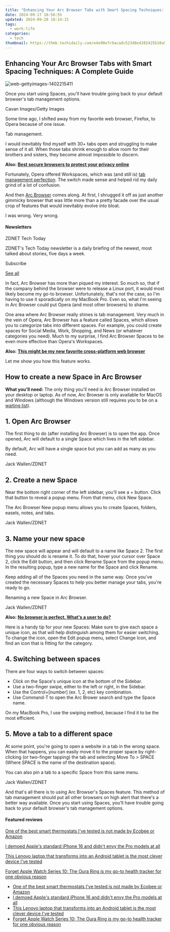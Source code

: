 ```yaml
---
title: "Enhancing Your Arc Browser Tabs with Smart Spacing Techniques: A Complete Guide"
date: 2024-09-17 16:56:55
updated: 2024-09-20 10:14:15
tags:
  - work-life
categories:
  - tech
thumbnail: https://thmb.techidaily.com/e4e90e7c9acadc523d8e4202425b18a9d8056d3f1cd618361a73d2cd13f94e4f.jpg
---
```


## Enhancing Your Arc Browser Tabs with Smart Spacing Techniques: A Complete Guide

![web-gettyimages-1402215411](https://www.zdnet.com/a/img/resize/5157ccafda01336c043fd65970162e28ab120242/2023/08/10/47289d2a-5c6b-443e-9d4b-ce3c716d97f0/web-gettyimages-1402215411.jpg?auto=webp&width=1280)

Once you start using Spaces, you'll have trouble going back to your default browser's tab management options.

Cavan Images/Getty Images

Some time ago, I shifted away from my favorite web browser, Firefox, to Opera because of one issue. 

Tab management.

I would inevitably find myself with 30+ tabs open and struggling to make sense of it all. When those tabs shrink enough to allow room for their brothers and sisters, they become almost impossible to discern.

**Also:** [**Best secure browsers to protect your privacy online**](https://www.zdnet.com/article/best-browser-for-privacy/)

Fortunately, Opera offered Workspaces, which was (and still is) [tab management perfection](https://www.zdnet.com/home-and-office/work-life/opera-workspaces-is-tab-management-perfection/). The switch made sense and helped rid my daily grind of a lot of confusion.

And then [Arc Browser](https://arc.net/) comes along. At first, I shrugged it off as just another gimmicky browser that was little more than a pretty facade over the usual crop of features that would inevitably evolve into bloat.

I was wrong. Very wrong. 

#### Newsletters

ZDNET Tech Today

ZDNET's Tech Today newsletter is a daily briefing of the newest, most talked about stories, five days a week.

 Subscribe

[See all](https://www.zdnet.com/newsletters/)

In fact, Arc Browser has more than piqued my interest. So much so, that if the company behind the browser were to release a Linux port, it would most likely become my go-to browser. Unfortunately, that's not the case, so I'm having to use it sporadically on my MacBook Pro. Even so, what I'm seeing in Arc Browser could put Opera (and most other browsers) to shame.

One area where Arc Browser really shines is tab management. Very much in the vein of Opera, Arc Browser has a feature called Spaces, which allows you to categorize tabs into different spaces. For example, you could create spaces for Social Media, Work, Shopping, and News (or whatever categories you need). Much to my surprise, I find Arc Browser Spaces to be even more effective than Opera's Workspaces.

**Also:** [**This might be my new favorite cross-platform web browser**](https://www.zdnet.com/home-and-office/work-life/this-might-be-my-new-favorite-web-browser/https://www.zdnet.com/home-and-office/work-life/this-might-be-my-new-favorite-web-browser/)

Let me show you how this feature works.

## How to create a new Space in Arc Browser

**What you'll need:** The only thing you'll need is Arc Browser installed on your desktop or laptop. As of now, Arc Browser is only available for MacOS and Windows (although the Windows version still requires you to be on a [waiting list](https://browserco.typeform.com/to/l9lYbJtU?typeform-source=arc.net#source=arcnet)). 

## 1\. Open Arc Browser

The first thing to do (after installing Arc Browser) is to open the app. Once opened, Arc will default to a single Space which lives in the left sidebar.

By default, Arc will have a single space but you can add as many as you need.

Jack Wallen/ZDNET

## 2\. Create a new Space

Near the bottom right corner of the left sidebar, you'll see a + button. Click that button to reveal a popup menu. From that menu, click New Space.

The Arc Browser New popup menu allows you to create Spaces, folders, easels, notes, and tabs.

Jack Wallen/ZDNET

## 3\. Name your new space

The new space will appear and will default to a name like Space 2\. The first thing you should do is rename it. To do that, hover your cursor over Space 2, click the Edit button, and then click Rename Space from the popup menu. In the resulting popup, type a new name for the Space and click Rename.

Keep adding all of the Spaces you need in the same way. Once you've created the necessary Spaces to help you better manage your tabs, you're ready to go.

Renaming a new Space in Arc Browser.

Jack Wallen/ZDNET

**Also:** [**No browser is perfect. What's a user to do?**](https://www.zdnet.com/home-and-office/work-life/no-browser-is-perfect-whats-a-user-to-do/)

Here is a handy tip for your new Spaces: Make sure to give each space a unique icon, as that will help distinguish among them for easier switching. To change the icon, open the Edit popup menu, select Change Icon, and find an icon that is fitting for the category.

## 4\. Switching between spaces

There are four ways to switch between spaces:

* Click on the Space's unique icon at the bottom of the Sidebar.
* Use a two-finger swipe, either to the left or right, in the Sidebar.
* Use the Control+\[number\] (ex. 1, 2, etc) key combination.
* Use Command-T to open the Arc Brower search and type the Space name.

On my MacBook Pro, I use the swiping method, because I find it to be the most efficient.

## 5\. Move a tab to a different space

At some point, you're going to open a website in a tab in the wrong space. When that happens, you can easily move it to the proper space by right-clicking (or two-finger tapping) the tab and selecting Move To > SPACE (Where SPACE is the name of the destination space).

You can also pin a tab to a specific Space from this same menu.

Jack Wallen/ZDNET

And that's all there is to using Arc Browser's Spaces feature. This method of tab management should put all other browsers on high alert that there's a better way available. Once you start using Spaces, you'll have trouble going back to your default browser's tab management options.

#### Featured reviews

[One of the best smart thermostats I've tested is not made by Ecobee or Amazon](https://www.zdnet.com/article/one-of-the-best-smart-thermostats-ive-tested-is-not-made-by-ecobee-or-amazon/ "One of the best smart thermostats I've tested is not made by Ecobee or Amazon")

[I demoed Apple's standard iPhone 16 and didn't envy the Pro models at all](https://www.zdnet.com/article/i-demoed-apples-standard-iphone-16-and-didnt-envy-the-pro-models-at-all/ "I demoed Apple's standard iPhone 16 and didn't envy the Pro models at all")

[This Lenovo laptop that transforms into an Android tablet is the most clever device I've tested](https://www.zdnet.com/article/i-tested-lenovos-windows-laptop-that-doubles-as-an-android-tablet-and-it-has-so-much-potential/ "This Lenovo laptop that transforms into an Android tablet is the most clever device I've tested")

[Forget Apple Watch Series 10: The Oura Ring is my go-to health tracker for one obvious reason](https://www.zdnet.com/article/forget-apple-watch-series-10-the-oura-ring-is-my-go-to-health-tracker-for-one-obvious-reason/ "Forget Apple Watch Series 10: The Oura Ring is my go-to health tracker for one obvious reason")

* [One of the best smart thermostats I've tested is not made by Ecobee or Amazon](https://www.zdnet.com/article/one-of-the-best-smart-thermostats-ive-tested-is-not-made-by-ecobee-or-amazon/ "One of the best smart thermostats I've tested is not made by Ecobee or Amazon")
* [I demoed Apple's standard iPhone 16 and didn't envy the Pro models at all](https://www.zdnet.com/article/i-demoed-apples-standard-iphone-16-and-didnt-envy-the-pro-models-at-all/ "I demoed Apple's standard iPhone 16 and didn't envy the Pro models at all")
* [This Lenovo laptop that transforms into an Android tablet is the most clever device I've tested](https://www.zdnet.com/article/i-tested-lenovos-windows-laptop-that-doubles-as-an-android-tablet-and-it-has-so-much-potential/ "This Lenovo laptop that transforms into an Android tablet is the most clever device I've tested")
* [Forget Apple Watch Series 10: The Oura Ring is my go-to health tracker for one obvious reason](https://www.zdnet.com/article/forget-apple-watch-series-10-the-oura-ring-is-my-go-to-health-tracker-for-one-obvious-reason/ "Forget Apple Watch Series 10: The Oura Ring is my go-to health tracker for one obvious reason")

<ins class="adsbygoogle"
     style="display:block"
     data-ad-format="autorelaxed"
     data-ad-client="ca-pub-7571918770474297"
     data-ad-slot="1223367746"></ins>



<ins class="adsbygoogle"
     style="display:block"
     data-ad-client="ca-pub-7571918770474297"
     data-ad-slot="8358498916"
     data-ad-format="auto"
     data-full-width-responsive="true"></ins>
